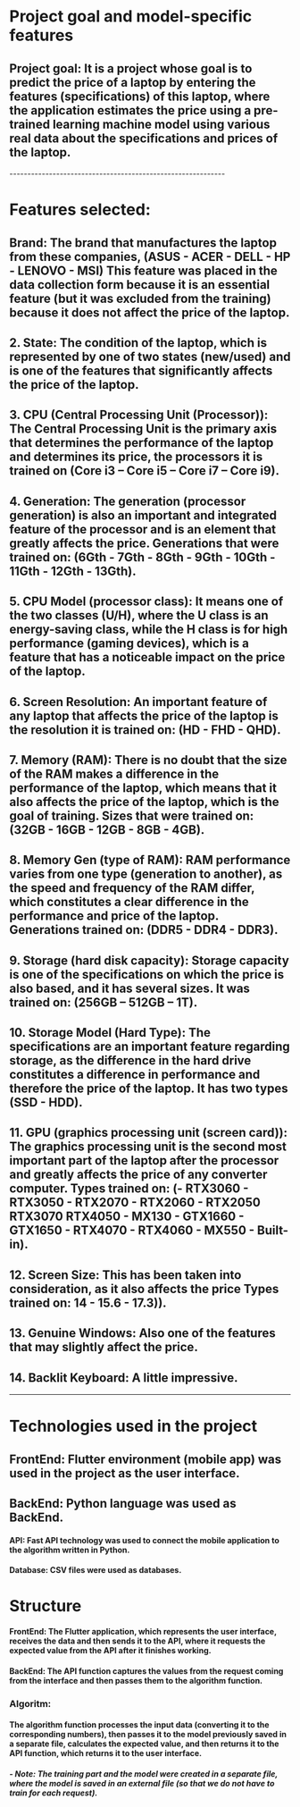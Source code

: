 <h1>Project goal and model-specific features</h1>

<h2> Project goal: It is a project whose goal is to predict the price of a laptop by entering the features (specifications) of this laptop, where the application estimates the price using a pre-trained learning machine model using various real data about the specifications and prices of the laptop. </h2>
------------------------------------------------------------

<h1> Features selected: </h1>

<h2> Brand: The brand that manufactures the laptop from these companies,
(ASUS - ACER - DELL - HP - LENOVO - MSI) This feature was placed in the data collection form because it is an essential feature (but it was excluded from the training) because it does not affect the price of the laptop. </h2>

<h2> 2. State: The condition of the laptop, which is represented by one of two states (new/used) and is one of the features that significantly affects the price of the laptop. </h2>

<h2> 3. CPU (Central Processing Unit (Processor)): The Central Processing Unit is the primary axis that determines the performance of the laptop and determines its price, the processors it is trained on (Core i3 – Core i5 – Core i7 – Core i9). </h2>

<h2> 4. Generation: The generation (processor generation) is also an important and integrated feature of the processor and is an element that greatly affects the price. Generations that were trained on:
(6Gth - 7Gth - 8Gth - 9Gth - 10Gth - 11Gth - 12Gth - 13Gth). </h2>

<h2> 5. CPU Model (processor class): It means one of the two classes (U/H), where the U class is an energy-saving class, while the H class is for high performance (gaming devices), which is a feature that has a noticeable impact on the price of the laptop. </h2>

<h2> 6. Screen Resolution: An important feature of any laptop that affects the price of the laptop is the resolution it is trained on: (HD - FHD - QHD). </h2>

<h2> 7. Memory (RAM): There is no doubt that the size of the RAM makes a difference in the performance of the laptop, which means that it also affects the price of the laptop, which is the goal of training. Sizes that were trained on: (32GB - 16GB - 12GB - 8GB - 4GB). </h2>

<h2> 8. Memory Gen (type of RAM): RAM performance varies from one type (generation to another), as the speed and frequency of the RAM differ, which constitutes a clear difference in the performance and price of the laptop.
Generations trained on: (DDR5 - DDR4 - DDR3). </h2>

<h2> 9. Storage (hard disk capacity): Storage capacity is one of the specifications on which the price is also based, and it has several sizes. It was trained on: (256GB – 512GB – 1T). </h2>

<h2> 10. Storage Model (Hard Type): The specifications are an important feature regarding storage, as the difference in the hard drive constitutes a difference in performance and therefore the price of the laptop. It has two types (SSD - HDD). </h2>

<h2> 11. GPU (graphics processing unit (screen card)): The graphics processing unit is the second most important part of the laptop after the processor and greatly affects the price of any converter computer.
Types trained on:
(- RTX3060 - RTX3050 - RTX2070 - RTX2060 - RTX2050 RTX3070 RTX4050 - MX130 - GTX1660 - GTX1650 - RTX4070 - RTX4060 - MX550 - Built-in). </h2>

<h2> 12. Screen Size: This has been taken into consideration, as it also affects the price
Types trained on: 14 - 15.6 - 17.3)). </h2>

<h2> 13. Genuine Windows: Also one of the features that may slightly affect the price. </h2>

<h2> 14. Backlit Keyboard: A little impressive. </h2>

---------------------------------------------------------------------------
<h1> Technologies used in the project </h1>

<h2> FrontEnd: Flutter environment (mobile app) was used in the project as the user interface. </h2>

<h2> BackEnd: Python language was used as BackEnd. </h2>

<h4> API: Fast API technology was used to connect the mobile application to the algorithm written in Python. </h4>

<h4> Database: CSV files were used as databases. </h4>



<h1> Structure </h1>

<h4> FrontEnd: The Flutter application, which represents the user interface, receives the data and then sends it to the API, where it requests the expected value from the API after it finishes working. </h4>
<h4> BackEnd: The API function captures the values from the request coming from the interface and then passes them to the algorithm function. </h4>
<h3> Algoritm:</h3><h4> The algorithm function processes the input data (converting it to the corresponding numbers), then passes it to the model previously saved in a separate file, calculates the expected value, and then returns it to the API function, which returns it to the user interface. </h4>
<h5> - Note: The training part and the model were created in a separate file, where the model is saved in an external file (so that we do not have to train for each request). </h5>
